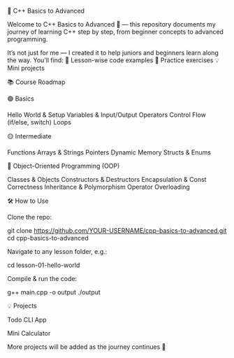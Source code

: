 📘 C++ Basics to Advanced

Welcome to C++ Basics to Advanced 🚀 — this repository documents my journey of learning C++ step by step, from beginner concepts to advanced programming.

It’s not just for me — I created it to help juniors and beginners learn along the way. You’ll find:
📂 Lesson-wise code examples
📝 Practice exercises
💡 Mini projects

📚 Course Roadmap

🟢 Basics

Hello World & Setup
Variables & Input/Output
Operators
Control Flow (if/else, switch)
Loops

🟡 Intermediate

Functions
Arrays & Strings
Pointers
Dynamic Memory
Structs & Enums

🔵 Object-Oriented Programming (OOP)

Classes & Objects
Constructors & Destructors
Encapsulation & Const Correctness
Inheritance & Polymorphism
Operator Overloading

🛠️ How to Use

Clone the repo:

git clone https://github.com/YOUR-USERNAME/cpp-basics-to-advanced.git
cd cpp-basics-to-advanced


Navigate to any lesson folder, e.g.:

cd lesson-01-hello-world


Compile & run the code:

g++ main.cpp -o output
./output

💡 Projects

Todo CLI App

Mini Calculator

More projects will be added as the journey continues 🚀
